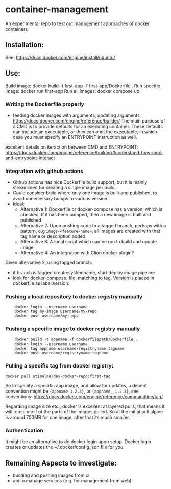 # container-management
An experimental repo to test out management approaches of docker containers 

## Installation:
See: https://docs.docker.com/engine/install/ubuntu/

## Use:

Build image: docker build -t first-app -f first-app/Dockerfile .
Run specific image: docker run first-app
Run all images: docker compose up

### Writing the Dockerfile properly

- feeding docker images with arguments, updating arguments
https://docs.docker.com/engine/reference/builder/
 The main purpose of a CMD is to provide defaults for an executing container. These defaults can include an executable, or they can omit the executable, in which case you must specify an ENTRYPOINT instruction as well.

excellent details on iteraction between CMD and ENTRYPOINT: https://docs.docker.com/engine/reference/builder/#understand-how-cmd-and-entrypoint-interact

### Integration with github actions
- Github actions has nice Dockerfile build support, but it is mainly streamlined for creating a single image per build.
- Could consider build where only one image is built and published, to avoid unnecessary bumps to various version.
- Ideal:
  - Alternative 1: Dockerfile or docker-compose has a version, which is checked. If it has been bumped, then a new image is built and published
  - Alternative 2: Upon pushing code to a tagged branch, perhaps with a pattern, e.g `image-<feature-name>`, all images are created with that tag name or description added
  - Alternative 3: A local script which can be run to build and update image
  - Alternative 4: An integration with Clion docker plugin?

Given alternative 2, using tagged branch:
 - if branch is tagged create:systemname, start deploy image pipeline
 - look for docker-compose.<systemname> file, matching to tag. Version is placed in dockerfile as label:version:

### Pushing a local repository to docker registry manually
```
    docker login --username username
    docker tag my-image username/my-repo
    docker push username/my-repo
```

### Pushing a specific image to docker registry manually
```
    docker build -t appname -f dockerfilepath/Dockerfile .
    docker login --username username
    docker tag appname username/registryname:tagname
    docker push username/registryname:tagname
```

### Pulling a specific tag from docker registry:
``` 
docker pull stianlaa/dev-docker-repo:first-tag
```
So to specify a specific app image, and allow for updates, a decent convention might be `{appname-1.2.3}`, or `{appname__1.2.3}`, see conventions: https://docs.docker.com/engine/reference/commandline/tag/

Regarding image size etc., docker is excellent at layered pulls, that means it will reuse most of the parts of the images pulled. So at the initial pull alpine is around 700MB for one image, after that its much smaller.

### Authentication
It might be an alternative to do docker login upon setup. Docker login creates or updates the ~/.docker/config.json file for you.

## Remaining Aspects to investigate:
- building and pushing images from ci
- api to manage services (e.g. for management from web)
